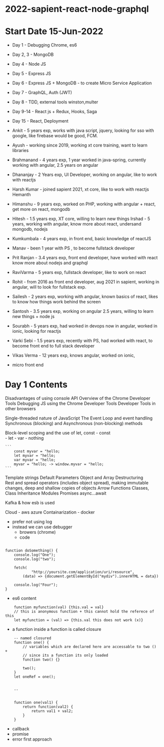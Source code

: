 # 2022-sapient-react-node-graphql

# Start Date 15-Jun-2022


- Day 1 - Debugging Chrome, es6 
- Day 2, 3 - MongoDB 
- Day 4 - Node JS
- Day 5 - Express JS 
- Day 6 - Express JS + MongoDB - to create Micro Service Application 
- Day 7 - GraphQL, Auth (JWT) 
- Day 8 - TDD, external tools winston,multer 
- Day 9-14 - React js + Redux, Hooks, Saga 
- Day 15 - React, Deployment 


- Ankit - 5 years exp, works with java script, jquery, looking for sso with google, like firebase would be good, FCM. 

- Ayush - working since 2019, working xt core training, want to learn libraries

- Brahmanand - 4 years exp, 1 year worked in java-spring, currently working with angular, 2.5 years on angular 

- Dhananjay - 2 Years exp, UI Developer, working on angular, like to work with reactjs 

- Harsh Kumar - joined sapient 2021, xt core, like to work with reactjs 
Hemanth 

- Himanshu - 9 years exp, worked on PHP, working with angular + react, get more on react, mongodb 

- Hitesh - 1.5 years exp, XT core, willing to learn new things 
Irshad - 5 years, working with angular, know more about react, undersand 
mongodb, nodejs 

- Kumkumbala - 4 years exp, in front end, basic knowledge of reactJS 

- Manav - been 1 year with  PS , to become fullstack developer 

- Prit Ranjan - 3.4 years exp, front end developer, have worked with react know more about nodejs and graphql 

- RaviVarma - 5 years exp, fullstack developer, like to work on react 

- Rohit - from 2016 as front end developer, aug 2021 in sapient, working in angular, will to look for fullstack exp. 

- Sailesh - 2 years exp, working with angular, known basics of react, likes to know how things work behind the screen

- Santosh - 3.5 years exp, working on angular 2.5 years, willing to learn new things + node js 

- Sourabh - 5 years exp, had worked in devops now in angular, worked in ionic, looking for reactjs 

- Varki Sebi - 1.5 years exp, recently with PS, had worked with react, to become front end to full stack developer 

- Vikas Verma - 12 years exp, knows angular, worked on ionic, 



+ micro front end 






# Day 1 Contents 
Disadvantages of using console API
Overview of the Chrome Developer Tools
Debugging JS using the Chrome Developer Tools
Developer Tools in other browsers

Single-threaded nature of JavaScript
The Event Loop and event handling
Synchronous (blocking) and Asynchronous (non-blocking) methods


Block-level scoping and the use of let, const
    - const  
    - let 
    - var 
    - nothing 

    ```
        const myvar = "hello; 
        let myvar = "hello; 
        var myvar = "hello; 
        myvar = "hello; -> window.myvar = "hello; 
    ```
Template strings
Default Parameters
Object and Array Destructuring	
Rest and spread operators (includes object spread), making immutable changes, deep and shallow copies of objects
Arrow Functions
Classes, Class Inheritance
Modules
Promises
async…await



Kafka & how esb is used 

Cloud 
    - aws azure 
Containarization
    - docker 



- prefer not using log 
- instead we can use debugger 
    - browers (chrome)
    - code 




```

function doSomething() {
    console.log("One");
    console.log("two");

    fetch(
            "http://yoursite.com/application/uri/resource",
        (data) => {document.getElementById("mydiv").innerHTML = data})

    console.log("Four");
}
```


- es6 content 

```
    function myfunction(val) {this.val = val}
    // this is anonymous function + this cannot hold the referece of this 
    let myfunction = (val) => {this.val this does not work (x)}
```

- a function inside a function is called closure 

```
    -- named closured 
    function one() {
        // variables which are declared here are accessable to two () + 
        // since its a function its only loaded 
        function two() {}

        two(); 
    }
    let oneRef = one();


    -- 


    function one(val1) {
        return function(val2) {
            return val1 + val2; 
        }
    }
```


- callback 
- promise 
- error first approach 
